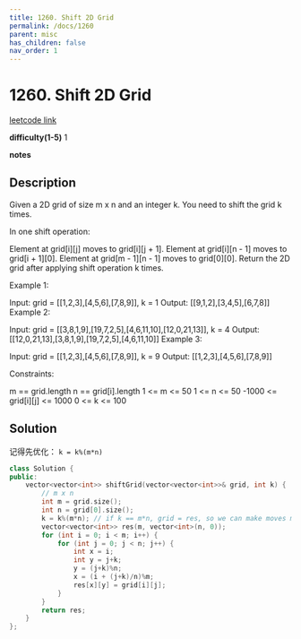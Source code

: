 ```yaml
---
title: 1260. Shift 2D Grid
permalink: /docs/1260
parent: misc
has_children: false
nav_order: 1
---
```

# 1260. Shift 2D Grid
[leetcode link](https://leetcode.com/problems/shift-2d-grid/)

**difficulty(1-5)** 
1

**notes** 


## Description
Given a 2D grid of size m x n and an integer k. You need to shift the grid k times.

In one shift operation:

Element at grid[i][j] moves to grid[i][j + 1].
Element at grid[i][n - 1] moves to grid[i + 1][0].
Element at grid[m - 1][n - 1] moves to grid[0][0].
Return the 2D grid after applying shift operation k times.

 

Example 1:


Input: grid = [[1,2,3],[4,5,6],[7,8,9]], k = 1
Output: [[9,1,2],[3,4,5],[6,7,8]]
Example 2:


Input: grid = [[3,8,1,9],[19,7,2,5],[4,6,11,10],[12,0,21,13]], k = 4
Output: [[12,0,21,13],[3,8,1,9],[19,7,2,5],[4,6,11,10]]
Example 3:

Input: grid = [[1,2,3],[4,5,6],[7,8,9]], k = 9
Output: [[1,2,3],[4,5,6],[7,8,9]]
 

Constraints:

m == grid.length
n == grid[i].length
1 <= m <= 50
1 <= n <= 50
-1000 <= grid[i][j] <= 1000
0 <= k <= 100


## Solution
记得先优化： `k = k%(m*n)`
```c++
class Solution {
public:
    vector<vector<int>> shiftGrid(vector<vector<int>>& grid, int k) {
        // m x n
        int m = grid.size();
        int n = grid[0].size();
        k = k%(m*n); // if k == m*n, grid = res, so we can make moves minimum by reduce k 
        vector<vector<int>> res(m, vector<int>(n, 0));
        for (int i = 0; i < m; i++) {
            for (int j = 0; j < n; j++) {
                int x = i;
                int y = j+k;
                y = (j+k)%n;
                x = (i + (j+k)/n)%m;
                res[x][y] = grid[i][j];
            }
        }
        return res;
    }
};
``` 

<!-- 
Default label
{: .label }

Blue label
{: .label .label-blue }

Stable
{: .label .label-green }

New release
{: .label .label-purple }

Coming soon
{: .label .label-yellow }

Deprecated
{: .label .label-red } -->
